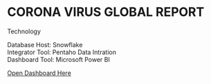 # CORONA VIRUS GLOBAL REPORT

Technology

Database Host: Snowflake
<br>
Integrator Tool: Pentaho Data Intration
<br>
Dashboard Tool: Microsoft Power BI


<a href="https://app.powerbi.com/view?r=eyJrIjoiNTFmNzExYzktN2QyNi00ZGNhLTg1MjQtYTUyOWIyMGYzOGI2IiwidCI6IjE1M2U3N2E0LWMyOWQtNGYyZS04ODU3LWU0MDU5M2YxNjkzMCJ9">Open Dashboard Here</href>

